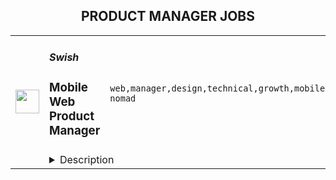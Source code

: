 <div align="center"><h2>PRODUCT MANAGER JOBS</h2></div><table><tr>
                <td width="100" height="100" rowspan="2">
                    <img src="https://remoteok.com/assets/img/jobs/0db7bb9aebee4e01f8ce40fb317a28fb1671347778.png" width="38px" height="auto">
                </td>
                <td width="300">
                    <h5>Swish</h5>
                    <h3>Mobile Web Product Manager</h3>
                </td>
                <td width="300">
                    <code>web,manager,design,technical,growth,mobile,lead,digital nomad</code>
                </td>
                <td width="200">
                <text>5 days ago</text>
                </td>
                <td width="100" rowspan="2">
                <a href="https://remoteOK.com/remote-jobs/remote-mobile-web-product-manager-swish-165920" align="right" target="_blank">Apply</a>
                </td>
            </tr>
            <tr>
                <td colspan="3">
                <details><summary>Description</summary>
                <div><span style="font-size:12pt;">Swish is a world-class development studio which teams have delivered products for Google, Microsoft, Gatorade, Nasdaq, Factset, and other major enterprises. </span></div><div><span style="font-size:12pt;">The Apps team at Swish is looking for talented Product Managers (PM) to own products and projects from conception to delivery and bridge the technical and business worlds.</span></div><div><br></div><div><span style="font-size:12pt;">PMs ensure a flawless project lifecycle both from client and devs teams perspectives. </span></div><div><br></div><div><span style="font-size:12pt;">As an Apps Product Manager, as soon as a project starts, you will be the interface between Swish and the client. You are in charge of setting direction and owning the project. This includes setting up the team to work on the project, creating sprints for the development and design team as well as leading the team throughout the entire project lifecycle. </span></div><div><br></div><div><span style="font-size:12pt;">Prior experience with Apps and Website creation projects is required but we are flexible as to which paths youâve taken to get it.  You should have prior experience in taking part in developing high-quality apps and be excited about doing this in a way that transforms how companies run their businesses.</span></div><div><br></div><div><span style="font-size:12pt;">We design apps that deliver business results to our clients. Be it growing their visibility online, increasing the performance of their online platform, improving UX, we always keep in mind the business KPIs (usually- business growth and sales).</span></div><div><br></div><div><span style="font-size:12pt;">To lead such projects, we are looking for individuals who are passionate about pushing the technological paradigm to the next level and can lead the design and development of scalable applications. </span></div><div><br></div><div><span style="font-size:12pt;">A successful candidate will bring a passion for excellent customer service and the ability to deliver results within a fast-moving and agile environment.</span></div><div><br></div><div><span style="font-size:12pt;">You are driven by a desire to create a great client experience and have the spirit of a team player as well as a leader.  </span></div><br>Responsibilities<br><li>Be the interface between Swish and the client</li><li>Onboard new clients and projects</li><li>Create the team and the sprints for the project</li><li>Lead the developers team throughout the entire project lifecycle:</li><li>Setting-up responsibilities and tasks</li><li>Creating stories</li><li>Reviewing deliverables</li><li>Thinking through edge cases of designs </li><li>Ensuring timelines are respected</li><li>Coordinating individual deliverables and managing interdependencies </li><li>Operating as the open channel of communication between the internal team and the client team </li><li>Present deliverables to the client and take feedback</li><li>Collaborate with the Growth and Fulfillment teams to improve processes and project lifecycle </li><li>Build and maintain rapport with clients you have worked with</li><br>Requirements<br><li>Prior experience managing apps-related projects</li><li>5+ years experience in management/customer experience </li><li>Ability to streamline and organize projects and people</li><li>A keen aptitude for sharp feedback and structured communication</li><li>An eye for efficient design and UI</li><li>Excellent communication skills allowing you to adapt to different stakeholders</li><li>Ability to present technical concepts in a business-friendly fashion</li><li>Strong passion for innovation</li><li>Strong drive to create an excellent client experience</li><li>Independent and self-driven</li><br>Bonus Points<br><li>Experience with deploying tools to manage builds/versions/privileges </li><li>Experience in small startÂ­up environments helping large enterprises</li><li>Experience with a distributed team / remote work</li><div><b style="font-size:12pt;">About Swish.</b></div><div><br></div><div>
<span style="font-size:12pt;">Launched in February 2013, </span><a href="http://www.swishlabs.com/" style="font-size:10.5pt;" class="postings-link" rel="noopener noreferrer nofollow">Swish</a><span style="font-size:12pt;"> is a fast-growing business with an innovative working culture and teams spanned across the world with teams in Toronto, San Francisco, Berlin, Auckland, </span><span style="font-size:16px;">Brussels</span><span style="font-size:12pt;">, Medellin, and more.</span>
</div><div><br></div><div><span style="font-size:12pt;">We create products for successful business using cutting-edge technologies: Blockchain, Machine Learning, and Apps Dev. Working with Swish puts you in contact with prestigious brands, wherever your base is. We are a 100% remote-work company because we believe it is everyoneâs choice to live and work the way they prefer.</span></div><div><br></div><div><span style="font-size:12pt;">Work is organized in sprints  - 2 weeks periods to which, as a member of our talent community, you choose to commit. You always have the choice to accept or decline a sprint, or take-on multiple sprints simultaneously.</span></div><div><br></div><div><span style="font-size:12pt;">We let members choose what suits them best depending on their current situation: family, travel, studies, finance. We know life is not linear and we respect the humans behind the screens.</span></div><div><br></div><div><span style="font-size:12pt;">Our work ethic relies on six core values: Transparency, Directness, Meritocracy, Autonomy, Responsibility, Continuous Learning.</span></div><div><br></div><div><span style="font-size:12pt;">Ensuring a diverse and inclusive workplace where we learn from each other is core to our values. We welcome people of different backgrounds, experiences, abilities, and perspectives. We are an equal opportunity employer and a fun place to work.</span></div><div><br></div><div><span style="font-size:12pt;">Join the future of work today.</span></div><br/><br/>Please mention the word **RIGHTEOUSNESS** and tag RNzQuOTguMjI4LjExMg== when applying to show you read the job post completely (#RNzQuOTguMjI4LjExMg==). This is a beta feature to avoid spam applicants. Companies can search these words to find applicants that read this and see they're human.
                </details>
                </td>
            </tr></table>